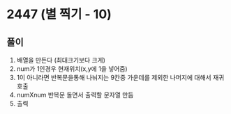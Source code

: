 
# 2447 (별 찍기 - 10)

## 풀이
1. 배열을 만든다 (최대크기보다 크게)
2. num가 1인경우 현재위치(x,y에 1을 넣어줌)
3. 1이 아니라면 반복문을통해 나눠지는 9칸중 가운데를 제외한 나머지에 대해서 재귀 호출
4. numXnum 반복문 돌면서 출력할 문자열 만듬
5. 출력
